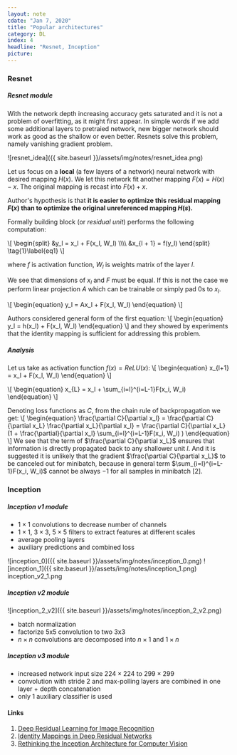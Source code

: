 ```yaml
---
layout: note
cdate: "Jan 7, 2020"
title: "Popular architectures"
category: DL
index: 4
headline: "Resnet, Inception"
picture: 
---
```


### Resnet

##### Resnet module

With the network depth increasing accuracy gets saturated and it is not a problem of overfitting, as it might first appear.
In simple words if we add some additional layers to pretraied network, new bigger network should work as good as the shallow or even better.
Resnets solve this problem, namely vanishing gradient problem.

![resnet_idea]({{ site.baseurl }}/assets/img/notes/resnet_idea.png)

Let us focus on a __local__ (a few layers of a network) neural network with desired mapping $H(x)$.
We let this network fit another mapping $F(x) = H(x) - x$. The original mapping is recast into $F(x) + x$.

Author's hypothesis is that __it is easier to optimize this residual mapping $F(x)$ than to optimize the original unreferenced mapping $H(s)$.__

Formally building block (or _residual unit_) performs the following computation:

\\[
\begin{split}
&y_l = x_l + F(x_l, W_l) \\\\\\\\
&x_{l + 1} = f(y_l)
\end{split}
\tag{1}\label{eq1}
\\]

where $f$ is activation function, $W_l$ is weights matrix of the layer $l$.

We see that dimensions of $x_l$ and $F$ must be equal. If this is not the case we perform
linear projection $A$ which can be trainable or simply pad 0s to $x_l$.

\\[
\begin{equation}
y_l = Ax_l + F(x_l, W_l)
\end{equation}
\\]

Authors considered general form of the first equation:
\\[
\begin{equation}
y_l = h(x_l) + F(x_l, W_l)
\end{equation}
\\]
and they showed by experiments that the identity mapping is sufficient for addressing this problem.

##### Analysis
Let us take as activation function $f(x) = ReLU(x)$:
\\[
\begin{equation}
x_{l+1} = x_l + F(x_l, W_l)
\end{equation}
\\]

\\[
\begin{equation}
x_{L} = x_l + \sum_{i=l}^{i=L-1}F(x_i, W_i)
\end{equation}
\\]

Denoting loss functions as $C$, from the chain rule of backpropagation we get:
\\[
\begin{equation}
\frac{\partial C}{\partial x_l} = \frac{\partial C}{\partial x_L} \frac{\partial x_L}{\partial x_l} = 
\frac{\partial C}{\partial x_L} (1 + \frac{\partial}{\partial x_l} \sum_{i=l}^{i=L-1}F(x_i, W_i) )
\end{equation}
\\]
We see that the term of $\frac{\partial C}{\partial x_L}$ ensures that information is
directly propagated back to any shallower unit $l$.  And it is suggested it is unlikely that the gradient
$\frac{\partial C}{\partial x_L}$ to be canceled out for minibatch, because in general term 
$\sum_{i=l}^{i=L-1}F(x_i, W_i)$ cannot be always $-1$ for all samples in minibatch [2].

### Inception

##### Inception v1 module

- $1\times 1$ convolutions to decrease number of channels
- $1\times 1$, $3\times 3$, $5\times 5$ filters to extract features at different scales
- average pooling layers
- auxiliary predictions and combined loss

![inception_0]({{ site.baseurl }}/assets/img/notes/inception_0.png)
![inception_1]({{ site.baseurl }}/assets/img/notes/inception_1.png)
inception_v2_1.png
##### Inception v2 module

![inception_2_v2]({{ site.baseurl }}/assets/img/notes/inception_2_v2.png)



- batch normalization
- factorize 5x5 convolution to two 3x3 
- $n \times n$ convolutions are decomposed into $n \times 1$ and $1 \times n$


##### Inception v3 module
- increased network input size $224 \times 224$ to $299 \times 299$
- convolution with stride 2 and max-polling layers are combined in one layer + depth concatenation
- only 1 auxiliary classifier is used

#### Links

1. [Deep Residual Learning for Image Recognition](https://arxiv.org/pdf/1512.03385.pdf)
2. [Identity Mappings in Deep Residual Networks](https://arxiv.org/pdf/1603.05027.pdf)
3. [Rethinking the Inception Architecture for Computer Vision](https://arxiv.org/pdf/1512.00567v3.pdf)